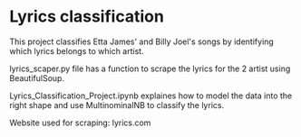 # Lyrics classification 

This project classifies Etta James' and Billy Joel's songs by identifying which lyrics belongs to which artist. 

lyrics_scaper.py file has a function to scrape the lyrics for the 2 artist using BeautifulSoup.

Lyrics_Classification_Project.ipynb explaines how to model the data into the right shape and use MultinominalNB to classify the lyrics.

Website used for scraping: lyrics.com 
